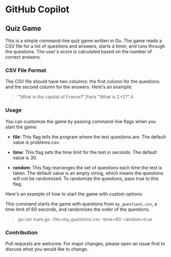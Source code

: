 
# GitHub Copilot

## Quiz Game

This is a simple command-line quiz game written in Go. The game reads a CSV file for a list of questions and answers, starts a timer, and runs through the questions. The user's score is calculated based on the number of correct answers.

### CSV File Format

The CSV file should have two columns: the first column for the questions and the second column for the answers. Here's an example:

> "What is the capital of France?",Paris
> "What is 2+2?",4

### Usage

You can customize the game by passing command-line flags when you start the game:

- **file**: This flag tells the program where the test questions are. The default value is problems.csv.

- **time**: This flag sets the time limit for the test in seconds. The default value is 30.

- **random**: This flag rearranges the set of questions each time the test is taken. The default value is an empty string, which means the questions will not be randomized. To randomize the questions, pass true to this flag.

Here's an example of how to start the game with custom options:

This command starts the game with questions from `my_questions.csv`, a time limit of 60 seconds, and randomizes the order of the questions.

> go run main.go -file=my_questions.csv -time=60 -random=true

### Contribution

Pull requests are welcome. For major changes, please open an issue first to discuss what you would like to change.
